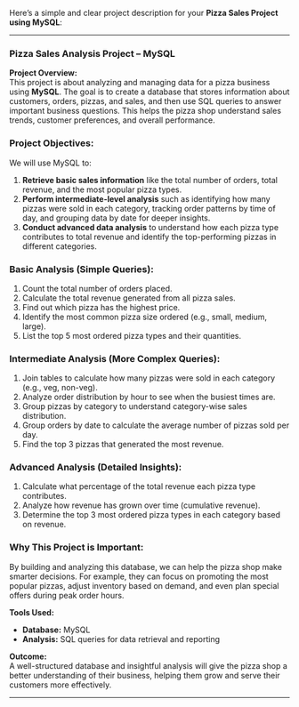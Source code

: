 Here’s a simple and clear project description for your **Pizza Sales Project using MySQL**:  

---

### **Pizza Sales Analysis Project – MySQL**  

**Project Overview:**  
This project is about analyzing and managing data for a pizza business using **MySQL**. The goal is to create a database that stores information about customers, orders, pizzas, and sales, and then use SQL queries to answer important business questions. This helps the pizza shop understand sales trends, customer preferences, and overall performance.  

### **Project Objectives:**  
We will use MySQL to:  
1. **Retrieve basic sales information** like the total number of orders, total revenue, and the most popular pizza types.  
2. **Perform intermediate-level analysis** such as identifying how many pizzas were sold in each category, tracking order patterns by time of day, and grouping data by date for deeper insights.  
3. **Conduct advanced data analysis** to understand how each pizza type contributes to total revenue and identify the top-performing pizzas in different categories.  

### **Basic Analysis (Simple Queries):**  
1. Count the total number of orders placed.  
2. Calculate the total revenue generated from all pizza sales.  
3. Find out which pizza has the highest price.  
4. Identify the most common pizza size ordered (e.g., small, medium, large).  
5. List the top 5 most ordered pizza types and their quantities.  

### **Intermediate Analysis (More Complex Queries):**  
1. Join tables to calculate how many pizzas were sold in each category (e.g., veg, non-veg).  
2. Analyze order distribution by hour to see when the busiest times are.  
3. Group pizzas by category to understand category-wise sales distribution.  
4. Group orders by date to calculate the average number of pizzas sold per day.  
5. Find the top 3 pizzas that generated the most revenue.  

### **Advanced Analysis (Detailed Insights):**  
1. Calculate what percentage of the total revenue each pizza type contributes.  
2. Analyze how revenue has grown over time (cumulative revenue).  
3. Determine the top 3 most ordered pizza types in each category based on revenue.  

### **Why This Project is Important:**  
By building and analyzing this database, we can help the pizza shop make smarter decisions. For example, they can focus on promoting the most popular pizzas, adjust inventory based on demand, and even plan special offers during peak order hours.  

**Tools Used:**  
- **Database:** MySQL  
- **Analysis:** SQL queries for data retrieval and reporting  

**Outcome:**  
A well-structured database and insightful analysis will give the pizza shop a better understanding of their business, helping them grow and serve their customers more effectively.  

---


